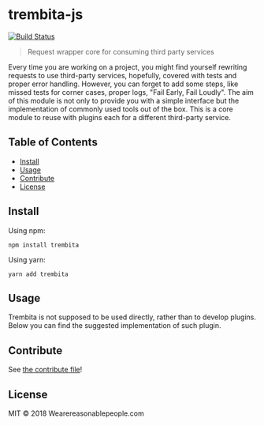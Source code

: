 # trembita-js

[![Build Status](https://travis-ci.com/wearereasonablepeople/trembita.svg?token=H11zxJynPszpg8G3VJzP&branch=master)](https://travis-ci.com/wearereasonablepeople/trembita)

> Request wrapper core for consuming third party services

Every time you are working on a project, you might find yourself rewriting requests to use third-party services, hopefully, covered with tests and proper error handling. However, you can forget to add some steps, like missed tests for corner cases, proper logs, "Fail Early, Fail Loudly".
The aim of this module is not only to provide you with a simple interface but the implementation of commonly used tools out of the box. This is a core module to reuse with plugins each for a different third-party service.

## Table of Contents

- [Install](#install)
- [Usage](#usage)
- [Contribute](#contribute)
- [License](#license)

## Install

Using npm:

```
npm install trembita
```

Using yarn:
```
yarn add trembita
```

## Usage
Trembita is not supposed to be used directly, rather than to develop plugins.
Below you can find the suggested implementation of such plugin.

## Contribute

See [the contribute file](CONTRIBUTING.md)!

## License

MIT © 2018 Wearereasonablepeople.com
